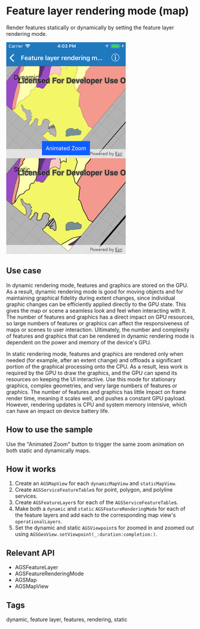 # Feature layer rendering mode (map)

Render features statically or dynamically by setting the feature layer rendering mode.

![Feature layer rendering mode (map) sample](feature-layer-rendering-map.png)

## Use case

In dynamic rendering mode, features and graphics are stored on the GPU. As a result, dynamic rendering mode is good for moving objects and for maintaining graphical fidelity during extent changes, since individual graphic changes can be efficiently applied directly to the GPU state. This gives the map or scene a seamless look and feel when interacting with it. The number of features and graphics has a direct impact on GPU resources, so large numbers of features or graphics can affect the responsiveness of maps or scenes to user interaction. Ultimately, the number and complexity of features and graphics that can be rendered in dynamic rendering mode is dependent on the power and memory of the device's GPU.

In static rendering mode, features and graphics are rendered only when needed (for example, after an extent change) and offloads a significant portion of the graphical processing onto the CPU. As a result, less work is required by the GPU to draw the graphics, and the GPU can spend its resources on keeping the UI interactive. Use this mode for stationary graphics, complex geometries, and very large numbers of features or graphics. The number of features and graphics has little impact on frame render time, meaning it scales well, and pushes a constant GPU payload. However, rendering updates is CPU and system memory intensive, which can have an impact on device battery life.

## How to use the sample

Use the "Animated Zoom" button to trigger the same zoom animation on both static and dynamically maps.

## How it works

1. Create an `AGSMapView` for each `dynamicMapView` and `staticMapView`.
2. Create `AGSServiceFeatureTable`s for point, polygon, and polyline services.
3. Create `AGSFeatureLayer`s for each of the `AGSServiceFeatureTable`s.
4. Make both a `dynamic` and `static` `AGSFeatureRenderingMode` for each of the feature layers and add each to the corresponding map view's `operationalLayers`.
5. Set the dynamic and static `AGSViewpoint`s for zoomed in and zoomed out using `AGSGeoView.setViewpoint(_:duration:completion:)`.

## Relevant API

* AGSFeatureLayer
* AGSFeatureRenderingMode
* AGSMap
* AGSMapView

## Tags

dynamic, feature layer, features, rendering, static
